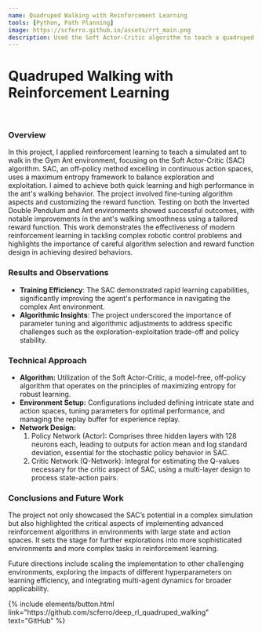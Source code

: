 ```yaml
---
name: Quadruped Walking with Reinforcement Learning
tools: [Python, Path Planning]
image: https://scferro.github.io/assets/rrt_main.png
description: Used the Soft Actor-Critic algorithm to teach a quadruped robot to walk in simulation. 
---
```


# Quadruped Walking with Reinforcement Learning
<br>

### Overview
In this project, I applied reinforcement learning to teach a simulated ant to walk in the Gym Ant environment, focusing on the Soft Actor-Critic (SAC) algorithm. SAC, an off-policy method excelling in continuous action spaces, uses a maximum entropy framework to balance exploration and exploitation. I aimed to achieve both quick learning and high performance in the ant's walking behavior. The project involved fine-tuning algorithm aspects and customizing the reward function. Testing on both the Inverted Double Pendulum and Ant environments showed successful outcomes, with notable improvements in the ant's walking smoothness using a tailored reward function. This work demonstrates the effectiveness of modern reinforcement learning in tackling complex robotic control problems and highlights the importance of careful algorithm selection and reward function design in achieving desired behaviors.



### Results and Observations
* **Training Efficiency**: The SAC demonstrated rapid learning capabilities, significantly improving the agent's performance in navigating the complex Ant environment.
* **Algorithmic Insights**: The project underscored the importance of parameter tuning and algorithmic adjustments to address specific challenges such as the exploration-exploitation trade-off and policy stability.


### Technical Approach
* **Algorithm:** Utilization of the Soft Actor-Critic, a model-free, off-policy algorithm that operates on the principles of maximizing entropy for robust learning.
* **Environment Setup:** Configurations included defining intricate state and action spaces, tuning parameters for optimal performance, and managing the replay buffer for experience replay.
* **Network Design:**
    1. Policy Network (Actor): Comprises three hidden layers with 128 neurons each, leading to outputs for action mean and log standard deviation, essential for the stochastic policy behavior in SAC.
    2. Critic Network (Q-Network): Integral for estimating the Q-values necessary for the critic aspect of SAC, using a multi-layer design to process state-action pairs.


### Conclusions and Future Work
The project not only showcased the SAC’s potential in a complex simulation but also highlighted the critical aspects of implementing advanced reinforcement algorithms in environments with large state and action spaces. It sets the stage for further explorations into more sophisticated environments and more complex tasks in reinforcement learning.

Future directions include scaling the implementation to other challenging environments, exploring the impacts of different hyperparameters on learning efficiency, and integrating multi-agent dynamics for broader applicability.


<p class="text-center">
{% include elements/button.html link="https://github.com/scferro/deep_rl_quadruped_walking" text="GitHub" %}
</p>
